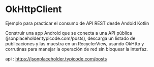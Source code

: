 # OkHttpClient
Ejemplo para practicar el consumo de API REST desde Andoid Kotlin

Construir una app Android que se conecta a una API pública (jsonplaceholder.typicode.com/posts), descarga un listado de publicaciones y las muestra en un RecyclerView, usando OkHttp y corrutinas para manejar la operación de red sin bloquear la interfaz.

api : https://jsonplaceholder.typicode.com/posts

